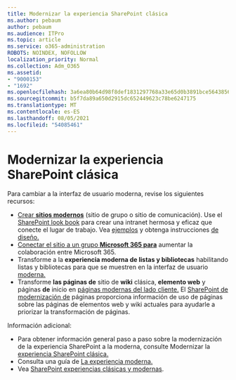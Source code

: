 ```yaml
---
title: Modernizar la experiencia SharePoint clásica
ms.author: pebaum
author: pebaum
ms.audience: ITPro
ms.topic: article
ms.service: o365-administration
ROBOTS: NOINDEX, NOFOLLOW
localization_priority: Normal
ms.collection: Adm_O365
ms.assetid:
- "9000153"
- "1692"
ms.openlocfilehash: 3a6ea80b64d98f8def1831297768a33e65d0b3891bce564385631ad01a5a2602
ms.sourcegitcommit: b5f7da89a650d2915dc652449623c78be6247175
ms.translationtype: MT
ms.contentlocale: es-ES
ms.lasthandoff: 08/05/2021
ms.locfileid: "54085461"
---
```

# <a name="modernize-your-classic-sharepoint-experience"></a>Modernizar la experiencia SharePoint clásica

Para cambiar a la interfaz de usuario moderna, revise los siguientes recursos:

- [Crear **sitios modernos**](https://support.office.com/article/create-a-team-site-in-sharepoint-ef10c1e7-15f3-42a3-98aa-b5972711777d) (sitio de grupo o sitio de comunicación). Use el [SharePoint look book](https://lookbook.microsoft.com/assets/SharePoint_lookbook_2019.pdf) para crear una intranet hermosa y eficaz que conecte el lugar de trabajo. Vea [ejemplos](https://lookbook.microsoft.com/) y obtenga instrucciones [de diseño.](https://spdesign.azurewebsites.net/)
- [Conectar el sitio a un grupo **Microsoft 365 para**](https://docs.microsoft.com/sharepoint/dev/transform/modernize-connect-to-office365-group) aumentar la colaboración entre Microsoft 365.
- Transforme a la **experiencia moderna de listas y bibliotecas** habilitando listas y bibliotecas para que se muestren en la interfaz de usuario [moderna.](https://docs.microsoft.com/sharepoint/dev/transform/modernize-userinterface-lists-and-libraries)
- Transforme **las páginas de** sitio de **wiki** clásica, **elemento web** y páginas **de** inicio en [páginas modernas del lado cliente.](https://docs.microsoft.com/sharepoint/dev/transform/modernize-userinterface-site-pages) El [SharePoint de modernización de](https://docs.microsoft.com/sharepoint/dev/transform/modernize-scanner) páginas proporciona información de uso de páginas sobre las páginas de elementos web y wiki actuales para ayudarle a priorizar la transformación de páginas.

Información adicional:

- Para obtener información general paso a paso sobre la modernización de la experiencia SharePoint a la moderna, consulte Modernizar la [experiencia SharePoint clásica.](https://docs.microsoft.com/sharepoint/dev/transform/modernize-classic-sites)
- Consulta una guía de [La experiencia moderna.](https://docs.microsoft.com/sharepoint/guide-to-sharepoint-modern-experience)
- Vea [SharePoint experiencias clásicas y modernas](https://support.office.com/article/sharepoint-classic-and-modern-experiences-5725c103-505d-4a6e-9350-300d3ec7d73f).
